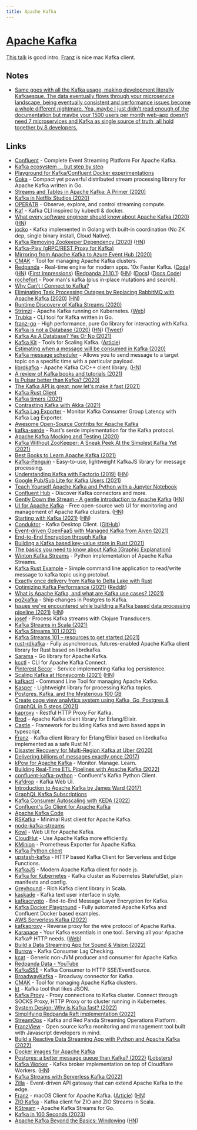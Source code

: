 ```yaml
---
title: Apache Kafka
---
```


# [Apache Kafka](https://kafka.apache.org/)

[This talk](https://www.youtube.com/watch?v=UEg40Te8pnE) is good intro. [Franz](https://franz.defn.io/) is nice mac Kafka client.

## Notes

- [Same goes with all the Kafka usage, making development literally Kafkaesque. The data eventually flows through your microservice landscape, being eventually consistent and performance issues become a whole different nightmare. Yea, maybe I just didn't read enough of the documentation but maybe your 1500 users per month web-app doesn't need 7 microservices and Kafka as single source of truth, all hold together by 8 developers.](https://news.ycombinator.com/item?id=27092326)

## Links

- [Confluent](https://www.confluent.io/) - Complete Event Streaming Platform For Apache Kafka.
- [Kafka ecosystem ... but step by step](https://github.com/framiere/a-kafka-story)
- [Playground for Kafka/Confluent Docker experimentations](https://github.com/vdesabou/kafka-docker-playground)
- [Goka](https://github.com/lovoo/goka) - Compact yet powerful distributed stream processing library for Apache Kafka written in Go.
- [Streams and Tables in Apache Kafka: A Primer (2020)](https://www.confluent.io/blog/kafka-streams-tables-part-1-event-streaming/)
- [Kafka in Netflix Studios (2020)](https://www.confluent.io/blog/how-kafka-is-used-by-netflix/)
- [OPERATR](https://operatr.io/) - Observe, explore, and control streaming compute.
- [Kaf](https://github.com/birdayz/kaf) - Kafka CLI inspired by kubectl & docker.
- [What every software engineer should know about Apache Kafka (2020)](https://www.michael-noll.com/blog/2020/01/16/what-every-software-engineer-should-know-about-apache-kafka-fundamentals/) ([HN](https://news.ycombinator.com/item?id=23206566))
- [jocko](https://github.com/travisjeffery/jocko) - Kafka implemented in Golang with built-in coordination (No ZK dep, single binary install, Cloud Native).
- [Kafka Removing Zookeeper Dependency (2020)](https://www.confluent.io/blog/removing-zookeeper-dependency-in-kafka/) ([HN](https://news.ycombinator.com/item?id=23207377))
- [Kafka-Pixy (gRPC/REST Proxy for Kafka)](https://github.com/mailgun/kafka-pixy)
- [Mirroring from Apache Kafka to Azure Event Hub (2020)](https://strimzi.io/blog/2020/05/14/mirror-kafka-eventhub/)
- [CMAK](https://github.com/yahoo/CMAK) - Tool for managing Apache Kafka clusters.
- [Redpanda](https://vectorized.io/) - Real-time engine for modern apps. 10x Faster Kafka. ([Code](https://github.com/vectorizedio/redpanda)) ([HN](https://news.ycombinator.com/item?id=25075739)) ([First Impressions](https://shahirdaya.medium.com/first-impressions-of-redpanda-6dd0d860ecfd)) ([Redpanda 21.10.1](https://jepsen.io/analyses/redpanda-21.10.1)) ([HN](https://news.ycombinator.com/item?id=31205211)) ([Docs](https://docs.redpanda.com/docs/home)) ([Docs Code](https://github.com/redpanda-data/documentation))
- [rochefort](https://github.com/jackdoe/rochefort) - Poor man's kafka (plus in-place mutations and search).
- [Why Can’t I Connect to Kafka?](https://www.confluent.io/blog/kafka-client-cannot-connect-to-broker-on-aws-on-docker-etc/)
- [Eliminating Task Processing Outages by Replacing RabbitMQ with Apache Kafka (2020)](https://doordash.engineering/2020/09/03/eliminating-task-processing-outages-with-kafka/) ([HN](https://news.ycombinator.com/item?id=24699534))
- [Runtime Discovery of Kafka Streams (2020)](https://www.youtube.com/watch?v=685MVJX9r5M)
- [Strimzi](https://github.com/strimzi/strimzi-kafka-operator) - Apache Kafka running on Kubernetes. ([Web](https://strimzi.io/))
- [Trubka](https://github.com/xitonix/trubka) - CLI tool for Kafka written in Go.
- [franz-go](https://github.com/twmb/franz-go) - High performance, pure Go library for interacting with Kafka.
- [Kafka is not a Database (2020)](https://materialize.com/kafka-is-not-a-database/) ([HN](https://news.ycombinator.com/item?id=25346851)) ([Tweet](https://twitter.com/martinkl/status/1336336852890963977))
- [Kafka As A Database? Yes Or No (2021)](https://davidxiang.com/2021/01/10/kafka-as-a-database/)
- [Kafka Kit](https://github.com/DataDog/kafka-kit) - Tools for Scaling Kafka. ([Article](https://www.datadoghq.com/blog/engineering/introducing-kafka-kit-tools-for-scaling-kafka/))
- [Estimating when a message will be consumed in Kafka (2020)](https://techblog.cdiscount.com/estimating-when-a-message-will-be-consumed-in-kafka/)
- [Kafka message scheduler](https://github.com/etf1/kafka-message-scheduler) - Allows you to send message to a target topic on a specific time with a particular payload.
- [librdkafka](https://github.com/edenhill/librdkafka) - Apache Kafka C/C++ client library. ([HN](https://news.ycombinator.com/item?id=30787254))
- [A review of Kafka books and tutorials (2021)](https://stambros.medium.com/the-ultimate-knowledge-trove-2bed285dc23e)
- [Is Pulsar better than Kafka? (2020)](https://www.kai-waehner.de/blog/2020/06/09/apache-kafka-versus-apache-pulsar-event-streaming-comparison-features-myths-explored/)
- [The Kafka API is great; now let's make it fast (2021)](https://vectorized.io/blog/fast-and-safe/)
- [Kafka Rust Client](https://github.com/kafka-rust/kafka-rust)
- [Kafka timers (2021)](https://wgtwo.com/blog/kafka-timers)
- [Contrasting Kafka with Akka (2021)](https://medium.com/swlh/contrasting-kafka-with-akka-ab445eed2165)
- [Kafka Lag Exporter](https://github.com/lightbend/kafka-lag-exporter) - Monitor Kafka Consumer Group Latency with Kafka Lag Exporter.
- [Awesome Open-Source Contribs for Apache Kafka](https://github.com/streamthoughts/awesome-opensource-contribs-kafka)
- [kafka-serde](https://github.com/DataDog/kafka-serde) - Rust's serde implementation for the Kafka protocol.
- [Apache Kafka Mocking and Testing (2020)](https://microcks.io/blog/apache-kafka-mocking-testing/)
- [Kafka Without ZooKeeper: A Sneak Peek At the Simplest Kafka Yet (2021)](https://www.confluent.io/blog/kafka-without-zookeeper-a-sneak-peek/)
- [Best Books to Learn Apache Kafka (2021)](https://1900jwatson.medium.com/the-best-books-to-learn-apache-kafka-b808f9be43d9)
- [Kafka-Penguin](https://github.com/oslabs-beta/kafka-penguin) - Easy-to-use, lightweight KafkaJS library for message processing.
- [Understanding Kafka with Factorio (2019)](https://ruurtjan.medium.com/understanding-kafka-with-factorio-74e8fc9bf181) ([HN](https://news.ycombinator.com/item?id=29304414))
- [Google Pub/Sub Lite for Kafka Users (2021)](https://medium.com/google-cloud/google-pub-sub-lite-for-kafka-users-dec8a7cfc5e5)
- [Teach Yourself Apache Kafka and Python with a Jupyter Notebook](https://aiven.io/blog/teach-yourself-apache-kafka-and-python-with-a-jupyter-notebook)
- [Confluent Hub](https://www.confluent.io/hub/) - Discover Kafka connectors and more.
- [Gently Down the Stream - A gentle introduction to Apache Kafka](https://www.gentlydownthe.stream/) ([HN](https://news.ycombinator.com/item?id=27541339))
- [UI for Apache Kafka](https://github.com/provectus/kafka-ui) - Free open-source web UI for monitoring and management of Apache Kafka clusters. ([HN](https://news.ycombinator.com/item?id=28718066))
- [Starting with Kafka (2021)](https://blog.tinybird.co/2021/06/25/starting-with-kafka/) ([HN](https://news.ycombinator.com/item?id=27629553))
- [Conduktor](https://www.conduktor.io/) - Kafka Desktop Client. ([GitHub](https://github.com/conduktor))
- [Event-driven OpenFaaS with Managed Kafka from Aiven (2021)](https://www.openfaas.com/blog/openfaas-kafka-aiven/)
- [End-to-End Encryption through Kafka](https://github.com/ockam-network/ockam/tree/develop/documentation/use-cases/end-to-end-encryption-through-kafka)
- [Building a Kafka based key-value store in Rust (2021)](https://blog.whn.se/posts/building-a-kafka-backed-key-value-store-in-rust-part-1-the-design)
- [The basics you need to know about Kafka [Graphic Explanation]](https://www.pankajtanwar.in/blog/the-basics-you-need-to-know-about-kafka-graphic-explanation-ahead)
- [Winton Kafka Streams](https://github.com/wintoncode/winton-kafka-streams) - Python implementation of Apache Kafka Streams.
- [Kafka Rust Example](https://github.com/ansrivas/kafka-rust-example) - Simple command line application to read/write message to kafka topic using protobuf.
- [Exactly once delivery from Kafka to Delta Lake with Rust](https://github.com/delta-io/kafka-delta-ingest)
- [Optimizing Kafka Performance (2021)](https://granulate.io/optimizing-kafka-performance/) ([Reddit](https://www.reddit.com/r/scala/comments/pr45zg/optimizing_kafka_performance/))
- [What is Apache Kafka, and what are Kafka use cases? (2021)](https://scalac.io/blog/what-is-apache-kafka-and-what-are-kafka-use-cases/)
- [pg2kafka](https://github.com/blendle/pg2kafka) - Ship changes in Postgres to Kafka.
- [Issues we've encountered while building a Kafka based data processing pipeline (2021)](https://sixfold.medium.com/bringing-kafka-based-architecture-to-the-next-level-using-simple-postgresql-tables-415f1ff6076d) ([HN](https://news.ycombinator.com/item?id=28903614))
- [josef](https://github.com/joshrotenberg/josef) - Process Kafka streams with Clojure Transducers.
- [Kafka Streams in Scala (2021)](https://www.youtube.com/watch?v=MYTFPTtOoLs)
- [Kafka Streams 101 (2021)](https://blog.rockthejvm.com/kafka-streams/)
- [Kafka Streams 101 – resources to get started (2021)](https://forum.confluent.io/t/kafka-streams-101-resources-to-get-started/3283)
- [rust-rdkafka](https://github.com/fede1024/rust-rdkafka) - Fully asynchronous, futures-enabled Apache Kafka client library for Rust based on librdkafka.
- [Sarama](https://github.com/Shopify/sarama) - Go library for Apache Kafka.
- [kcctl](https://github.com/kcctl/kcctl) - CLI for Apache Kafka Connect.
- [Pinterest Secor](https://github.com/pinterest/secor) - Service implementing Kafka log persistence.
- [Scaling Kafka at Honeycomb (2021)](https://www.honeycomb.io/blog/scaling-kafka-observability-pipelines/) ([HN](https://news.ycombinator.com/item?id=29396319))
- [kafkactl](https://github.com/deviceinsight/kafkactl) - Command Line Tool for managing Apache Kafka.
- [Kasper](https://github.com/nmaquet/kasper) - Lightweight library for processing Kafka topics.
- [Postgres, Kafka, and the Mysterious 100 GB](https://www.mattritter.me/?p=398)
- [Create page view analytics system using Kafka, Go, Postgres & GraphQL in 5 steps (2021)](https://lakhan.me/blog/create-page-view-analytics-system-using-kafka-go-postgres-graphql-in-5-steps)
- [kaproxy](https://github.com/bitleak/kaproxy) - Restful HTTP Proxy For Kafka.
- [Brod](https://github.com/kafka4beam/brod) - Apache Kafka client library for Erlang/Elixir.
- [Castle](https://github.com/ovotech/castle) - Framework for building Kafka and avro based apps in typescript.
- [Franz](https://github.com/scrogson/franz) - Kafka client library for Erlang/Elixir based on librdkafka implemented as a safe Rust NIF.
- [Disaster Recovery for Multi-Region Kafka at Uber (2020)](https://eng.uber.com/kafka/)
- [Delivering billions of messages exactly once (2017)](https://segment.com/blog/exactly-once-delivery/)
- [kPow for Apache Kafka](https://kpow.io/) - Monitor. Manage. Learn.
- [Building Real-Time ETL Pipelines with Apache Kafka (2022)](https://datacater.io/blog/2022-02-11/etl-pipeline-with-apache-kafka.html)
- [confluent-kafka-python](https://github.com/confluentinc/confluent-kafka-python) - Confluent's Kafka Python Client.
- [Kafdrop](https://github.com/obsidiandynamics/kafdrop) - Kafka Web UI.
- [Introduction to Apache Kafka by James Ward (2017)](https://www.youtube.com/watch?v=UEg40Te8pnE)
- [GraphQL Kafka Subscriptions](https://github.com/ancashoria/graphql-kafka-subscriptions)
- [Kafka Consumer Autoscaling with KEDA (2022)](https://zhimin-wen.medium.com/kafka-consumer-autoscaling-with-keda-41310f80a62a)
- [Confluent's Go Client for Apache Kafka](https://github.com/confluentinc/confluent-kafka-go)
- [Apache Kafka Code](https://github.com/apache/kafka)
- [RSKafka](https://github.com/influxdata/rskafka) - Minimal Rust client for Apache Kafka.
- [node-kafka-streams](https://github.com/nodefluent/kafka-streams)
- [Kowl](https://github.com/cloudhut/kowl) - Web UI for Apache Kafka.
- [CloudHut](https://cloudhut.dev/) - Use Apache Kafka more efficiently.
- [KMinion](https://github.com/cloudhut/kminion) - Prometheus Exporter for Apache Kafka.
- [Kafka Python client](https://github.com/dpkp/kafka-python)
- [upstash-kafka](https://github.com/upstash/upstash-kafka) - HTTP based Kafka Client for Serverless and Edge Functions.
- [KafkaJS](https://github.com/tulios/kafkajs) - Modern Apache Kafka client for node.js.
- [Kafka for Kubernetes](https://github.com/Yolean/kubernetes-kafka) - Kafka cluster as Kubernetes StatefulSet, plain manifests and config.
- [Greyhound](https://github.com/wix/greyhound) - Rich Kafka client library in Scala.
- [kaskade](https://github.com/sauljabin/kaskade) - Kafka text user interface in style.
- [kafkacrypto](https://github.com/tmcqueen-materials/kafkacrypto) - End-to-End Message Layer Encryption for Kafka.
- [Kafka Docker Playground](https://github.com/vdesabou/kafka-docker-playground) - Fully automated Apache Kafka and Confluent Docker based examples.
- [AWS Serverless Kafka (2022)](https://aws.amazon.com/blogs/aws/amazon-msk-serverless-now-generally-available-no-more-capacity-planning-for-your-managed-kafka-clusters/)
- [kafkaproxy](https://github.com/dajudge/kafkaproxy) - Reverse proxy for the wire protocol of Apache Kafka.
- [Karapace](https://github.com/aiven/karapace) - Your Kafka essentials in one tool. Serving all your Apache Kafka® HTTP needs. ([Web](https://karapace.io/))
- [Build a Data Streaming App for Sound & Vision (2022)](https://www.youtube.com/watch?v=P-9svLRyaSw)
- [Burrow](https://github.com/linkedin/Burrow) - Kafka Consumer Lag Checking.
- [kcat](https://github.com/edenhill/kcat) - Generic non-JVM producer and consumer for Apache Kafka.
- [Redpanda Data - YouTube](https://www.youtube.com/c/RedpandaData/videos)
- [KafkaSSE](https://github.com/wikimedia/KafkaSSE) - Kafka Consumer to HTTP SSE/EventSource.
- [BroadwayKafka](https://github.com/dashbitco/broadway_kafka) - Broadway connector for Kafka.
- [CMAK](https://github.com/yahoo/CMAK) - Tool for managing Apache Kafka clusters.
- [kt](https://github.com/fgeller/kt) - Kafka tool that likes JSON.
- [Kafka Proxy](https://github.com/grepplabs/kafka-proxy) - Proxy connections to Kafka cluster. Connect through SOCKS Proxy, HTTP Proxy or to cluster running in Kubernetes.
- [System Design: Why is Kafka fast? (2022)](https://www.youtube.com/watch?v=UNUz1-msbOM)
- [Simplifying Redpanda Raft implementation (2022)](https://redpanda.com/blog/simplifying-raft-replication-in-redpanda)
- [StreamOps](https://github.com/io-streamops/streamops) - Kafka and Red Panda Streaming Operations Platform.
- [FranzView](https://github.com/oslabs-beta/franz) - Open source kafka monitoring and management tool built with Javascript developers in mind.
- [Build a Reactive Data Streaming App with Python and Apache Kafka (2022)](https://www.youtube.com/watch?v=jItIQ-UvFI4)
- [Docker images for Apache Kafka](https://github.com/confluentinc/kafka-images)
- [Postgres: a better message queue than Kafka? (2022)](https://dagster.io/blog/skip-kafka-use-postgres-message-queue) ([Lobsters](https://lobste.rs/s/syv1il/postgres_better_message_queue_than_kafka))
- [Kafka Worker](https://github.com/maxwellpeterson/kafka-worker) - Kafka broker implementation on top of Cloudflare Workers. ([HN](https://news.ycombinator.com/item?id=33094720))
- [Kafka Streams with Serverless Kafka (2022)](https://medium.com/cloudnesil/kafka-streams-with-serverless-kafka-44311350185a)
- [Zilla](https://github.com/aklivity/zilla) - Event-driven API gateway that can extend Apache Kafka to the edge.
- [Franz](https://franz.defn.io/) - macOS Client for Apache Kafka. ([Article](https://defn.io/2022/11/20/ann-franz/)) ([HN](https://news.ycombinator.com/item?id=33684666))
- [ZIO Kafka](https://github.com/zio/zio-kafka) - Kafka client for ZIO and ZIO Streams in Scala.
- [KStream](https://github.com/tryfix/kstream) - Apache Kafka Streams for Go.
- [Kafka in 100 Seconds (2023)](https://www.youtube.com/watch?v=uvb00oaa3k8)
- [Apache Kafka Beyond the Basics: Windowing](https://www.confluent.io/blog/windowing-in-kafka-streams/) ([HN](https://news.ycombinator.com/item?id=34716797))
